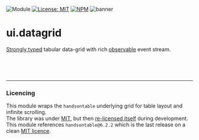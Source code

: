 ![Module](https://img.shields.io/badge/%40platform-ui.datagrid-%23EA4E7E.svg)
[![License: MIT](https://img.shields.io/badge/license-MIT-blue.svg)](https://opensource.org/licenses/MIT)
[![NPM](https://img.shields.io/npm/v/@platform/ui.datagrid.svg?colorB=blue&style=flat)](https://www.npmjs.com/package/@platform/ui.datagrid)
![banner](https://user-images.githubusercontent.com/185555/54960061-1835b980-4fc0-11e9-831c-acb96e734d56.png)


# ui.datagrid
[Strongly typed](https://www.typescriptlang.org) tabular data-grid with rich [observable](https://www.learnrxjs.io) event stream.

<p>&nbsp;</p>
<p>&nbsp;</p>

---

### Licencing
This module wraps the `handsontable` underlying grid for table layout and infinite scrolling.  
The library was under [MIT](https://en.wikipedia.org/wiki/MIT_License), but then [re-licensed itself](https://github.com/handsontable/handsontable/issues/5831) during development.  
This module references `handsontable@6.2.2` which is the last release on a clean [MIT licence](https://en.wikipedia.org/wiki/MIT_License).
